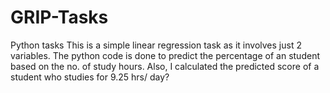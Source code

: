 # GRIP-Tasks
Python tasks
This is a simple linear regression task as it involves just 2 variables.
The python code is done to predict the percentage of an student based on the no. of study hours. Also, I calculated the predicted score of a student who studies for 9.25 hrs/ day? 

